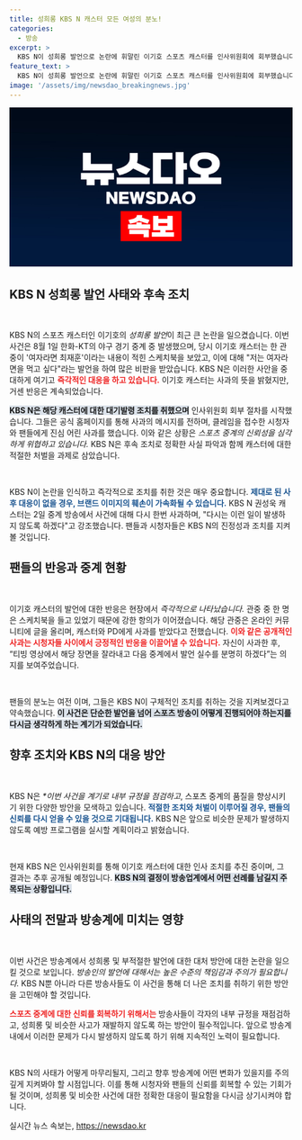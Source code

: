 ```yaml
---
title: 성희롱 KBS N 캐스터 모든 여성의 분노!
categories:
  - 방송
excerpt: >
  KBS N이 성희롱 발언으로 논란에 휘말린 이기호 스포츠 캐스터를 인사위원회에 회부했습니다. 팬들과 시청자들에게 사과한 KBS N, 과연 어떤 후속 조치를 취할까요? 클릭해보세요!
feature_text: >
  KBS N이 성희롱 발언으로 논란에 휘말린 이기호 스포츠 캐스터를 인사위원회에 회부했습니다. 팬들과 시청자들에게 사과한 KBS N, 과연 어떤 후속 조치를 취할까요? 클릭해보세요!
image: '/assets/img/newsdao_breakingnews.jpg'
---
```


<p><img src="/assets/img/newsdao_breakingnews.jpg" alt="ontimetimes 속보" /></p>

<h2 data-ke-size="size26">KBS N 성희롱 발언 사태와 후속 조치</h2>

<p data-ke-size="size16">&nbsp;</p>

<p>KBS N의 스포츠 캐스터인 이기호의 <em>성희롱 발언</em>이 최근 큰 논란을 일으켰습니다. 이번 사건은 8월 1일 한화-KT의 야구 경기 중계 중 발생했으며, 당시 이기호 캐스터는 한 관중이 '여자라면 최재훈'이라는 내용이 적힌 스케치북을 보았고, 이에 대해 "저는 여자라면을 먹고 싶다"라는 발언을 하여 많은 비판을 받았습니다. KBS N은 이러한 사안을 중대하게 여기고 <b><span style="color: #ee2323;">즉각적인 대응을 하고 있습니다.</span></b> 이기호 캐스터는 사과의 뜻을 밝혔지만, 거센 반응은 계속되었습니다. </p>

<p><b><span style="background-color: #21538527;">KBS N은 해당 캐스터에 대한 대기발령 조치를 취했으며</span></b> 인사위원회 회부 절차를 시작했습니다. 그들은 공식 홈페이지를 통해 사과의 메시지를 전하며, 클레임을 접수한 시청자와 팬들에게 진심 어린 사과를 했습니다. 이와 같은 상황은 <em>스포츠 중계의 신뢰성을 심각하게 위협하고 있습니다.</em> KBS N은 후속 조치로 정확한 사실 파악과 함께 캐스터에 대한 적절한 처벌을 과제로 삼았습니다. </p>

<p data-ke-size="size16">&nbsp;</p>

<p>KBS N이 논란을 인식하고 즉각적으로 조치를 취한 것은 매우 중요합니다. <b><span style="color: #1a5490;">제대로 된 사후 대응이 없을 경우, 브랜드 이미지의 훼손이 가속화될 수 있습니다.</span></b> KBS N 권성욱 캐스터는 2일 중계 방송에서 사건에 대해 다시 한번 사과하며, "다시는 이런 일이 발생하지 않도록 하겠다"고 강조했습니다. 팬들과 시청자들은 KBS N의 진정성과 조치를 지켜볼 것입니다. </p>

<h2 data-ke-size="size26">팬들의 반응과 중계 현황</h2>

<p data-ke-size="size16">&nbsp;</p>

<p>이기호 캐스터의 발언에 대한 반응은 현장에서 <em>즉각적으로 나타났습니다.</em> 관중 중 한 명은 스케치북을 들고 있었기 때문에 강한 항의가 이어졌습니다. 해당 관중은 온라인 커뮤니티에 글을 올리며, 캐스터와 PD에게 사과를 받았다고 전했습니다. <b><span style="color: #ee2323;">이와 같은 공개적인 사과는 시청자들 사이에서 긍정적인 반응을 이끌어낼 수 있습니다.</span></b> 자신이 사과한 후, “티빙 영상에서 해당 장면을 잘라내고 다음 중계에서 발언 실수를 분명히 하겠다”는 의지를 보여주었습니다.</p>

<p data-ke-size="size16">&nbsp;</p>

<p>팬들의 분노는 여전 이며, 그들은 KBS N이 구체적인 조치를 취하는 것을 지켜보겠다고 약속했습니다. <b><span style="background-color: #21538527;">이 사건은 단순한 발언을 넘어 스포츠 방송이 어떻게 진행되어야 하는지를 다시금 생각하게 하는 계기가 되었습니다.</span></b></p>

<h2 data-ke-size="size26">향후 조치와 KBS N의 대응 방안</h2>

<p data-ke-size="size16">&nbsp;</p>

<p>KBS N은 <em>*이번 사건을 계기로 내부 규정을 점검하고</em>, 스포츠 중계의 품질을 향상시키기 위한 다양한 방안을 모색하고 있습니다. <b><span style="color: #1a5490;">적절한 조치와 처벌이 이루어질 경우, 팬들의 신뢰를 다시 얻을 수 있을 것으로 기대됩니다.</span></b> KBS N은 앞으로 비슷한 문제가 발생하지 않도록 예방 프로그램을 실시할 계획이라고 밝혔습니다.</p>

<p data-ke-size="size16">&nbsp;</p>

<p>현재 KBS N은 인사위원회를 통해 이기호 캐스터에 대한 인사 조치를 추진 중이며, 그 결과는 추후 공개될 예정입니다. <b><span style="background-color: #21538527;">KBS N의 결정이 방송업계에서 어떤 선례를 남길지 주목되는 상황입니다.</span></b></p>

<h2 data-ke-size="size26">사태의 전말과 방송계에 미치는 영향</h2>

<p data-ke-size="size16">&nbsp;</p>

<p>이번 사건은 방송계에서 성희롱 및 부적절한 발언에 대한 대처 방안에 대한 논란을 일으킬 것으로 보입니다. <em>방송인의 발언에 대해서는 높은 수준의 책임감과 주의가 필요합니다.</em> KBS N뿐 아니라 다른 방송사들도 이 사건을 통해 더 나은 조치를 취하기 위한 방안을 고민해야 할 것입니다. </p>

<p><b><span style="color: #ee2323;">스포츠 중계에 대한 신뢰를 회복하기 위해서는</span></b> 방송사들이 각자의 내부 규정을 재점검하고, 성희롱 및 비슷한 사고가 재발하지 않도록 하는 방안이 필수적입니다. 앞으로 방송계 내에서 이러한 문제가 다시 발생하지 않도록 하기 위해 지속적인 노력이 필요합니다. </p>

<p data-ke-size="size16">&nbsp;</p>

<p>KBS N의 사태가 어떻게 마무리될지, 그리고 향후 방송계에 어떤 변화가 있을지를 주의 깊게 지켜봐야 할 시점입니다. 이를 통해 시청자와 팬들의 신뢰를 회복할 수 있는 기회가 될 것이며, 성희롱 및 비슷한 사건에 대한 정확한 대응이 필요함을 다시금 상기시켜야 합니다.</p>
실시간 뉴스 속보는, <a href="https://newsdao.kr" rel="dofollow">https://newsdao.kr</a>


